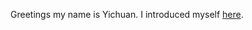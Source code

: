 Greetings my name is Yichuan. I introduced myself [here](https://github.com/cognoma/cognoma/issues/2#issuecomment-232442231 "cognoma/cognoma#2: Introduction Issue").

